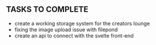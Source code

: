 ## TASKS TO COMPLETE

- create a working storage system for the creators lounge
- fixing the image upload issue with filepond
- create an api to connect with the svelte front-end
